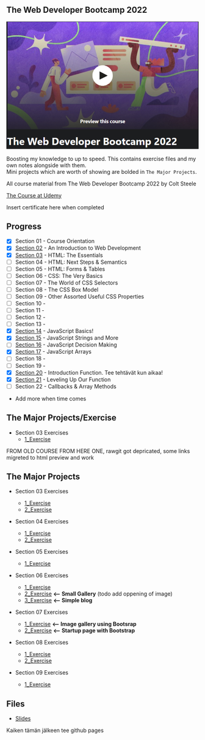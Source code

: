 ## The Web Developer Bootcamp 2022

![Web Developer](webDev.PNG)

Boosting my knowledge to up to speed. This contains exercise files and my own notes alongside with them.<br/>
Mini projects which are worth of showing are bolded in `The Major Projects`.

All course material from The Web Developer Bootcamp 2022 by Colt Steele

[The Course at Udemy](https://www.udemy.com/course/the-web-developer-bootcamp/)   

Insert certificate here when completed

## Progress
- [x] Section 01 - Course Orientation
- [X] [Section 02](https://github.com/developersCradle/web-dev-bootcamp/tree/master/Section%202) - An Introduction to Web Development
- [X] [Section 03](https://github.com/developersCradle/web-dev-bootcamp/tree/master/Section%203) - HTML: The Essentials
- [ ] Section 04 - HTML: Next Steps & Semantics
- [ ] Section 05 - HTML: Forms & Tables
- [ ] Section 06 - CSS: The Very Basics
- [ ] Section 07 - The World of CSS Selectors
- [ ] Section 08 - The CSS Box Model
- [ ] Section 09 - Other Assorted Useful CSS Properties
- [ ] Section 10 - 
- [ ] Section 11 - 
- [ ] Section 12 - 
- [ ] Section 13 - 
- [x] [Section 14](https://github.com/developersCradle/web-dev-bootcamp/tree/master/Section%2014) - JavaScript Basics!
- [x] [Section 15](https://github.com/developersCradle/web-dev-bootcamp/tree/master/Section%2015) - JavaScript Strings and More
- [ ] [Section 16](https://github.com/developersCradle/web-dev-bootcamp/tree/master/Section%2016) - JavaScript Decision Making
- [x] [Section 17](https://github.com/developersCradle/web-dev-bootcamp/tree/master/Section%2017) - JavaScript Arrays
- [ ] Section 18 - 
- [ ] Section 19 - 
- [x] [Section 20](https://github.com/developersCradle/web-dev-bootcamp/tree/master/Section%2020) - Introduction Function. Tee tehtävät kun aikaa!
- [x] [Section 21](https://github.com/developersCradle/web-dev-bootcamp/tree/master/Section%2021) - Leveling Up Our Function
- [ ] Section 22 - Callbacks & Array Methods 
- Add more when time comes

## The Major Projects/Exercise
* Section 03 Exercises
    * [1_Exercise](https://htmlpreview.github.io/?https://github.com/developersCradle/web-dev-bootcamp/blob/master/Section%203/coding_exercise_pangoli_1.html)
    
    













FROM OLD COURSE FROM HERE ONE, rawgit got depricated, some links migreted to html preview and work


## The Major Projects
* Section 03 Exercises
    * [1_Exercise](https://rawgit.com/developersCradle/MyProjects/master/WebDevBootcamp/Web%20Developer%20Bootcamp/03%20Introduction%20to%20HTML/1_Exercise.html)
    * [2_Exercise](https://rawgit.com/developersCradle/MyProjects/master/WebDevBootcamp/Web%20Developer%20Bootcamp/03%20Introduction%20to%20HTML/2_Exercise.html)
    
* Section 04 Exercises
    * [1_Exercise](https://cdn.rawgit.com/developersCradle/MyProjects/6f1162c0/WebDevBootcamp/Web%20Developer%20Bootcamp/04%20Intermediate%20HTML/Exercise_1.html)
    * [2_Exercise](https://cdn.rawgit.com/developersCradle/MyProjects/6f1162c0/WebDevBootcamp/Web%20Developer%20Bootcamp/04%20Intermediate%20HTML/Exercise_2.html)

* Section 05 Exercises
    * [1_Exercise](https://cdn.rawgit.com/developersCradle/MyProjects/c03b65ca/WebDevBootcamp/Web%20Developer%20Bootcamp/05%20Introduction%20to%20CSS/selectorsExercise.html)

* Section 06 Exercises
    * [1_Exercise](https://cdn.rawgit.com/developersCradle/MyProjects/a7c4e76a/WebDevBootcamp/Web%20Developer%20Bootcamp/06%20Intermediate%20CSS/board.html)
    * [2_Exercise](https://htmlpreview.github.io/?https://github.com/developersCradle/web-dev-bootcamp/blob/master/Archive/06%20Intermediate%20CSS/photoGrid.html) **<-- Small Gallery** (todo add oppening of image)
    * [3_Exercise](https://htmlpreview.github.io/?https://github.com/developersCradle/web-dev-bootcamp/blob/master/Archive/06%20Intermediate%20CSS/blog.html) **<-- Simple blog**

* Section 07 Exercises
	* [1_Exercise](https://htmlpreview.github.io/?https://github.com/developersCradle/web-dev-bootcamp/blob/master/Archive/07%20Bootstrap/gallery.html) **<-- Image gallery using Bootsrap**
	* [2_Exercise](https://htmlpreview.github.io/?https://github.com/developersCradle/web-dev-bootcamp/blob/master/Archive/07%20Bootstrap/index.html) **<-- Startup page with Bootstrap**


* Section 08 Exercises
    * [1_Exercise](https://rawgit.com/developersCradle/MyProjects/master/WebDevBootcamp/Web%20Developer%20Bootcamp/08%20Introduction%20to%20JavaScript/stalker.html)
    * [2_Exercise](https://rawgit.com/developersCradle/MyProjects/master/WebDevBootcamp/Web%20Developer%20Bootcamp/08%20Introduction%20to%20JavaScript/calc.html)

* Section 09 Exercises
    * [1_Exercise](#)



    
## Files
*   [Slides](https://webdev.slides.com/coltsteele/)


Kaiken tämän jälkeen tee github pages